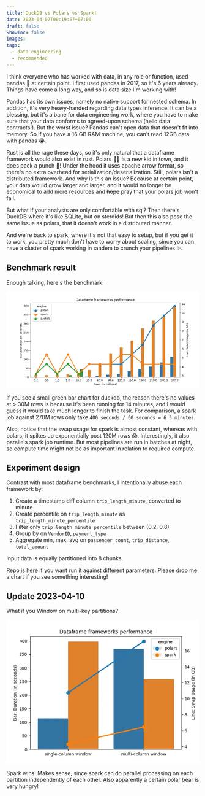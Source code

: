 ```yaml
---
title: DuckDB vs Polars vs Spark!
date: 2023-04-07T00:19:57+07:00
draft: false
ShowToc: false
images:
tags:
  - data engineering
  - recommended
---
```


I think everyone who has worked with data, in any role or function, used pandas 🐼 at certain point. I first used pandas in 2017, so it's 6 years already. Things have come a long way, and so is data size I'm working with!

Pandas has its own issues, namely no native support for nested schema. In addition, it's very heavy-handed regarding data types inference. It can be a blessing, but it's a bane for data engineering work, where you have to make sure that your data conforms to agreed-upon schema (hello data contracts!). But the worst issue? Pandas can't open data that doesn't fit into memory. So if you have a 16 GB RAM machine, you can't read 12GB data with pandas 😭.

Rust is all the rage these days, so it's only natural that a dataframe framework would also exist in rust. Polars 🐻‍❄️ is a new kid in town, and it does pack a punch 🥊! Under the hood it uses apache arrow format, so there's no extra overhead for serialization/deserialization. Still, polars isn't a distributed framework. And why is this an issue? Because at certain point, your data would grow larger and larger, and it would no longer be economical to add more resources and ~~hope~~ pray that your polars job won't fail.

But what if your analysts are only comfortable with sql? Then there's DuckDB where it's like SQLite, but on steroids! But then this also pose the same issue as polars, that it doesn't work in a distributed manner.

And we're back to spark, where it's not that easy to setup, but if you get it to work, you pretty much don't have to worry about scaling, since you can have a cluster of spark working in tandem to crunch your pipelines ✨.

## Benchmark result

Enough talking, here's the benchmark:

![dataframe showdown result](images/e22cca514a40af13328884eede1bfbcf2cee2e103f4230307d5859e5b444d8ff.webp)

If you see a small green bar chart for duckdb, the reason there's no values at > 30M rows is because it's been running for 14 minutes, and I would guess it would take much longer to finish the task. For comparison, a spark job against 270M rows only take `400 seconds / 60 seconds = 6.5 minutes`.

Also, notice that the swap usage for spark is almost constant, whereas with polars, it spikes up exponentially post 120M rows 😱. Interestingly, it also parallels spark job runtime. But most pipelines are run in batches at night, so compute time might not be as important in relation to required compute.

## Experiment design

Contrast with most dataframe benchmarks, I intentionally abuse each framework by:

1. Create a timestamp diff column `trip_length_minute`, converted to minute
2. Create percentile on `trip_length_minute` as `trip_length_minute_percentile`
3. Filter only `trip_length_minute_percentile` between (0.2, 0.8)
4. Group by on `VendorID`, `payment_type`
5. Aggregate min, max, avg on `passenger_count`, `trip_distance`, `total_amount`

Input data is equally partitioned into 8 chunks.

Repo is [here](https://github.com/kahnwong/dataframe-frameworks-showdown) if you want run it against different parameters. Please drop me a chart if you see something interesting!

## Update 2023-04-10

What if you Window on multi-key partitions?

![dataframe showdown result 2](images/9ad99e712d172b8964bbde490cf19c15a0056961ba9dc3e137c4bd397cc87f99.webp)

Spark wins! Makes sense, since spark can do parallel processing on each partition independently of each other. Also apparently a certain polar bear is very hungry!
